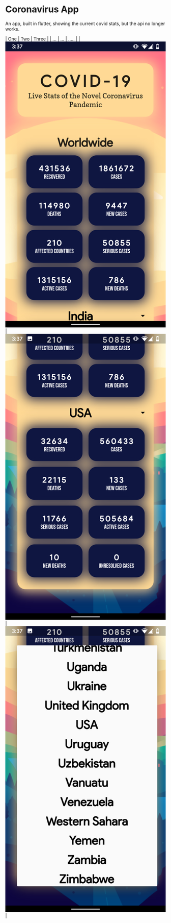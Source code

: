 # Coronavirus App
An app, built in flutter, showing the current covid stats, but the api no longer works.

| One | Two | Three |
| ... | ... | ..... |
| ![](/images/1.png) | ![](/images/2.png) | ![](/images/3.png) |